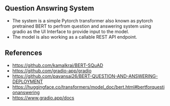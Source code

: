 ## Question Answring System

- The system is a simple Pytorch transformer also known as pytorch pretrained BERT to perfrom question and answering system using gradio as the UI Interface to provide input to the model.
- The model is also working as a callable REST API endpoint.

## References

- https://github.com/kamalkraj/BERT-SQuAD
- https://github.com/gradio-app/gradio
- https://github.com/pavansai26/BERT-QUESTION-AND-ANSWERING-DEPLOYMENT
- https://huggingface.co/transformers/model_doc/bert.html#bertforquestionanswering
- https://www.gradio.app/docs
